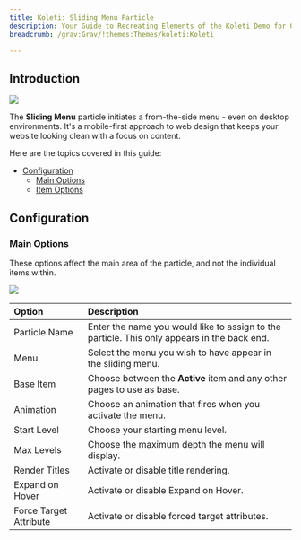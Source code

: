 ```yaml
---
title: Koleti: Sliding Menu Particle
description: Your Guide to Recreating Elements of the Koleti Demo for Grav
breadcrumb: /grav:Grav/!themes:Themes/koleti:Koleti

---
```


## Introduction

![](assets/particle_slidingmenu1.jpeg)

The **Sliding Menu** particle initiates a from-the-side menu - even on desktop environments. It's a mobile-first approach to web design that keeps your website looking clean with a focus on content.

Here are the topics covered in this guide:

* [Configuration](#configuration)
    - [Main Options](#main-options)
    - [Item Options](#item-options)

## Configuration

### Main Options 

These options affect the main area of the particle, and not the individual items within.

![](assets/particle_slidingmenu2.jpeg)

| Option                 | Description                                                                                 |
| :-----                 | :-----                                                                                      |
| Particle Name          | Enter the name you would like to assign to the particle. This only appears in the back end. |
| Menu                   | Select the menu you wish to have appear in the sliding menu.                                |
| Base Item              | Choose between the **Active** item and any other pages to use as base.                      |
| Animation              | Choose an animation that fires when you activate the menu.                                  |
| Start Level            | Choose your starting menu level.                                                            |
| Max Levels             | Choose the maximum depth the menu will display.                                             |
| Render Titles          | Activate or disable title rendering.                                                        |
| Expand on Hover        | Activate or disable Expand on Hover.                                                        |
| Force Target Attribute | Activate or disable forced target attributes.                                               |

